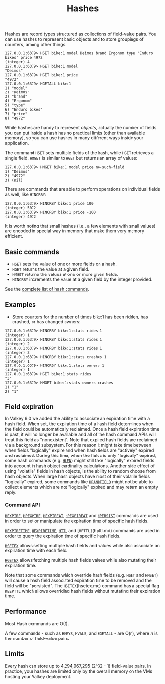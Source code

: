 ﻿---
title: "Hashes"
description: >
    Introduction to Hashes
---

Hashes are record types structured as collections of field-value pairs.
You can use hashes to represent basic objects and to store groupings of counters, among other things.

```
127.0.0.1:6379> HSET bike:1 model Deimos brand Ergonom type 'Enduro bikes' price 4972
(integer) 4
127.0.0.1:6379> HGET bike:1 model
"Deimos"
127.0.0.1:6379> HGET bike:1 price
"4972"
127.0.0.1:6379> HGETALL bike:1
1) "model"
2) "Deimos"
3) "brand"
4) "Ergonom"
5) "type"
6) "Enduro bikes"
7) "price"
8) "4972"
```

While hashes are handy to represent *objects*, actually the number of fields you can
put inside a hash has no practical limits (other than available memory), so you can use
hashes in many different ways inside your application.

The command `HSET` sets multiple fields of the hash, while `HGET` retrieves
a single field. `HMGET` is similar to `HGET` but returns an array of values:

```
127.0.0.1:6379> HMGET bike:1 model price no-such-field
1) "Deimos"
2) "4972"
3) (nil)
```

There are commands that are able to perform operations on individual fields
as well, like `HINCRBY`:

```
127.0.0.1:6379> HINCRBY bike:1 price 100
(integer) 5072
127.0.0.1:6379> HINCRBY bike:1 price -100
(integer) 4972
```

It is worth noting that small hashes (i.e., a few elements with small values) are
encoded in special way in memory that make them very memory efficient.

## Basic commands

* `HSET` sets the value of one or more fields on a hash.
* `HGET` returns the value at a given field.
* `HMGET` returns the values at one or more given fields.
* `HINCRBY` increments the value at a given field by the integer provided.

See the [complete list of hash commands](../commands/#hash).

## Examples

* Store counters for the number of times bike:1 has been ridden, has crashed, or has changed owners:
```
127.0.0.1:6379> HINCRBY bike:1:stats rides 1
(integer) 1
127.0.0.1:6379> HINCRBY bike:1:stats rides 1
(integer) 2
127.0.0.1:6379> HINCRBY bike:1:stats rides 1
(integer) 3
127.0.0.1:6379> HINCRBY bike:1:stats crashes 1
(integer) 1
127.0.0.1:6379> HINCRBY bike:1:stats owners 1
(integer) 1
127.0.0.1:6379> HGET bike:1:stats rides
"3"
127.0.0.1:6379> HMGET bike:1:stats owners crashes
1) "1"
2) "1"
```

## Field expiration 

In Valkey 9.0 we added the ability to associate an expiration time with a hash field. When set, the expiration time of a hash field determines when the field could be automatically reclaimed.
Once a hash field expiration time is past, it will no longer be available and all of the hash command APIs will treat this field as "nonexistent".
Note that expired hash fields are reclaimed via a background subsystem. For this reason it might take time between when fields "logically" expire and when hash fields are "actively" expired and reclaimed. During this time, when the fields is only "logically" expired, some hash commands (e.g. [`HLEN`](hlen.md)) might still take  "logically" expired fields into account in hash object cardinality calculations. Another side effect of using "volatile" fields in hash objects, is the ability to random choose from hash objects. When large hash objects have most of their volatile fields "logically" expired, some commands like [`HRANDFIELD`](hrandfield.md) might not be able to collect elements which are not "logically" expired and may return an empty reply.  

### Command API

[`HEXPIRE`](hexpire.md), [`HPEXPIRE`](hpexpire.md), [`HEXPIREAT`](hexpireat.md), [`HPEXPIREAT`](hpexpireat.md) and [`HPERSIST`](hpersist.md) commands are used in order to set or manipulate the expiration time of specific hash fields.

[`HEXPIRETIME`](hexpiretime.md), [`HEXPIRETIME`](hpexpiretime.md), [`HTTL`](httl.md) and [`HPTTL]`(hpttl.md) commands are used in order to query the expiration time of specific hash fields.

[`HSETEX`](hsetex.md) allows setting multiple hash fields and values while also associate an expiration time with each field.

[`HGETEX`](hgetex.md) allows fetching multiple hash fields values while also mutating their expiration time.

Note that some commands which override hash fields (e.g. `HSET` and `HMSET`) will cause a hash field associated expiration time to be removed and the field will be "persisted".
The `HSETEX`(hsetex.md) command has a special flag `KEEPTTL` which allows overriding hash fields without mutating their expiration time.

## Performance

Most Hash commands are O(1).

A few commands - such as `HKEYS`, `HVALS`, and `HGETALL` - are O(n), where _n_ is the number of field-value pairs.

## Limits

Every hash can store up to 4,294,967,295 (2^32 - 1) field-value pairs.
In practice, your hashes are limited only by the overall memory on the VMs hosting your Valkey deployment.
